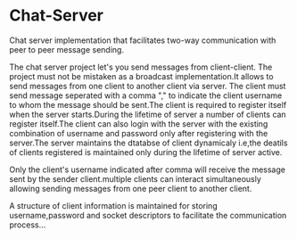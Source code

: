 # Chat-Server
Chat server implementation that facilitates two-way communication with peer to peer message sending.

The chat server project let's you send messages from client-client. The project must not be mistaken as a broadcast implementation.It allows to send messages from one client to another client via server.
The client must send message seperated with a comma "," to indicate the client username to whom the message should be sent.The client is required to register itself when the server starts.During the lifetime of server a number of clients can register itself.The client can also login with the server with the existing combination of username and password only after registering with the server.The server maintains the dtatabse of client dynamicaly i.e,the deatils of clients registered is maintained only during the lifetime of server active.

Only the client's username indicated after comma will receive the message sent by the sender client.multiple clients can interact simultaneously allowing sending messages from one peer client to another client.

A structure of client information is maintained for storing username,password and socket descriptors to facilitate the communication process...

